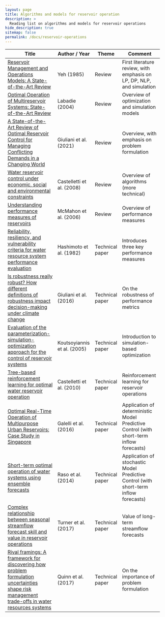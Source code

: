 ```yaml
---
layout: page
title: Algorithms and models for reservoir operation
description: >
  Reading list on algorithms and models for reservoir operations
hide_description: true
sitemap: false
permalink: /docs/reservoir-operations
---
```


| **Title** | **Author / Year** | **Theme** | **Comment** |
|-----------|-------------------|-----------|-------------|
| [Reservoir Management and Operations Models: A State-of-the-Art Review](https://agupubs.onlinelibrary.wiley.com/doi/abs/10.1029/wr021i012p01797) | Yeh (1985) | Review | First literature review, with emphasis on LP, DP, NLP, and simulation |
| [Optimal Operation of Multireservoir Systems: State-of-the-Art Review](https://ascelibrary.org/doi/abs/10.1061/(ASCE)0733-9496(2004)130:2(93)) | Labadie (2004) | Review | Overview of optimization and simulation models |
| [A State-of-the-Art Review of Optimal Reservoir Control for Managing Conflicting Demands in a Changing World](https://agupubs.onlinelibrary.wiley.com/doi/full/10.1029/2021WR029927) | Giuliani et al. (2021) | Review | Overview, with emphasis on problem formulation |
| [Water reservoir control under economic, social and environmental constraints](https://www.sciencedirect.com/science/article/pii/S0005109808001271?casa_token=WH_8oARnLxQAAAAA:RazhicAOjl8R9c7Zn5ktWDFPJ2m7ZKgNZWDUFvsuxKlnpK7oPZ0fXf4-VPsA8nA_0fWC0k7s) | Castelletti et al. (2008) | Review | Overview of algorithms (more technical) |
| [Understanding performance measures of reservoirs](https://www.sciencedirect.com/science/article/pii/S002216940500497X?casa_token=dZLuH4AfvUAAAAAA:3FZyE1b2U2oltw9i13eMLzjgbqPVZl0PBkaQFmuqw9HEsz5Ew1wg8ypEPCcs_Zo8d9kh0mYB) | McMahon et al. (2006) | Review | Overview of performance measures |
| [Reliability, resiliency, and vulnerability criteria for water resource system performance evaluation](https://agupubs.onlinelibrary.wiley.com/doi/abs/10.1029/WR018i001p00014?casa_token=z-jiEYQJFZYAAAAA:rntZpIz7edoQH14Oibi4EGMm8c4gsm2c79HLK2KsGel4Hph0nrRBesuBvLukogq6zkQgi_horz9w) | Hashimoto et al. (1982) | Technical paper | Introduces three key performance measures |
| [Is robustness really robust? How different definitions of robustness impact decision-making under climate change](https://link.springer.com/article/10.1007/s10584-015-1586-9) | Giuliani et al. (2016) | Technical paper | On the robustness of performance metrics |
| [Evaluation of the parameterization-simulation-optimization approach for the control of reservoir systems](https://agupubs.onlinelibrary.wiley.com/doi/full/10.1029/2003WR002148) | Koutsoyiannis et al. (2005) | Technical paper | Introduction to simulation-based optimization |
| [Tree-based reinforcement learning for optimal water reservoir operation](https://agupubs.onlinelibrary.wiley.com/doi/10.1029/2009WR008898) | Castelletti et al. (2010) | Technical paper | Reinforcement learning for reservoir operations |
| [Optimal Real-Time Operation of Multipurpose Urban Reservoirs: Case Study in Singapore](https://ascelibrary.org/doi/full/10.1061/%28ASCE%29WR.1943-5452.0000342?casa_token=sbRwYor76TgAAAAA%3A00HqYqSPi_HkI9TxXUMLeEEodhMELhGS36R8351YQSZX48qNdJ787Rwg-NAJ2OFt-o7RMAfM) | Galelli et al. (2016) | Technical paper | Application of deterministic Model Predictive Control (with short-term inflow forecasts) |
| [Short-term optimal operation of water systems using ensemble forecasts](https://www.sciencedirect.com/science/article/abs/pii/S0309170814001262) | Raso et al. (2014) | Technical paper | Application of stochastic Model Predictive Control (with short-term inflow forecasts) |
| [Complex relationship between seasonal streamflow forecast skill and value in reservoir operations](https://hess.copernicus.org/articles/21/4841/2017/) | Turner et al. (2017) | Technical paper | Value of long-term streamflow forecasts |
| [Rival framings: A framework for discovering how problem formulation uncertainties shape risk management trade-offs in water resources systems](https://agupubs.onlinelibrary.wiley.com/doi/full/10.1002/2017WR020524) | Quinn et al. (2017) | Technical paper | On the importance of problem formulation |




			
